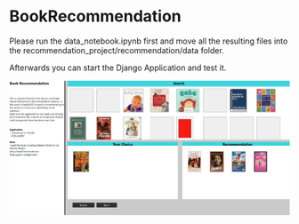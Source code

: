 # BookRecommendation

Please run the data_notebook.ipynb first and move all the resulting files into the recommendation_project/recommendation/data folder.

Afterwards you can start the Django Application and test it. 

![alt text](https://github.com/Moritz-Link/BookRecommendation/blob/main/AppImage.png?raw=true) 
